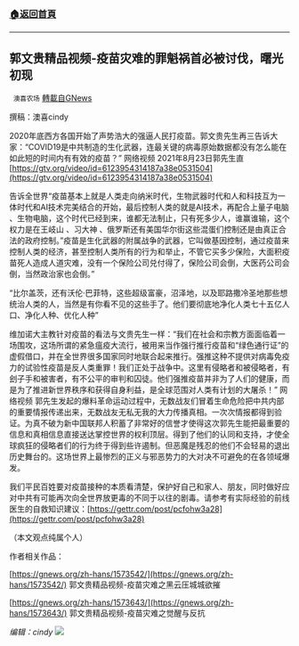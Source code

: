 ###  [:house:返回首頁](https://github.com/ourhimalayas/txt)
---


## 郭文贵精品视频-疫苗灾难的罪魁祸首必被讨伐，曙光初现
` 澳喜农场` [轉載自GNews](https://gnews.org/zh-hans/1573744/)

撰稿：澳喜cindy

2020年底西方各国开始了声势浩大的强逼人民打疫苗。郭文贵先生再三告诉大家：“COVID19是中共制造的生化武器，连最关键的病毒原始数据都没有怎么能在如此短的时间内有有效的疫苗？”
网络视频
2021年8月23日郭先生直 [https://gtv.org/video/id=6123954314187a38e0531504](https://gtv.org/video/id=6123954314187a38e0531504)

告诉全世界“疫苗基本上就是人类走向纳米时代，生物武器时代和人和科技互为一体时代和AI技术完美结合的开始，最后控制人类的就是AI技术，再配合上量子电脑 、生物电脑，这个时代已经到来，谁都无法制止，只有死多少人，谁赢谁输，这个权力是在王岐山 、习大神 、俄罗斯还有美国华尔街这些混蛋们控制还是由真正合法的政府控制。”疫苗是生化武器的附属战争的武器，它叫做基因控制，通过疫苗来控制人类的经济，甚至控制人类所有的行为和举止，不管它买多少保险，大面积疫苗死人造成人道灾难，没有一个保险公司兑付得了，保险公司会倒，大医药公司会倒，当然政治家也会倒。”

“比尔盖茨，还有沃伦·巴菲特，这些超级富豪，沼泽地，以及耶路撒冷圣地那些想统治人类的人，当然是有你看不见的这些手了。他们要彻底地净化人类七十五亿人口、净化人种、优化人种”

维加诺大主教针对疫苗的看法与文贵先生一样：“我们在社会和宗教方面面临着一场围攻，这场所谓的紧急瘟疫大流行，被用来当作强行推行疫苗和“绿色通行证”的虚假借口，并在全世界很多国家同时地联合起来推行。强推这种不提供对病毒免疫力的试验性疫苗是反人类重罪！我们正处于战争中。这里有侵略者和被侵略者，有刽子手和被害者，有不公平的审判和囚徒。他们强推疫苗并非为了人们的健康，而是为了推进新世界秩序和获得自身利益，是全球范围对人类有计划的大屠杀！”
网络视频
郭先生发起的爆料革命运动过程中，无数战友们冒着生命危险把中共内部的重要情报传递出来，无数战友无私无我的大力传播真相。一次次情报都得到验证。为真不破为新中国联邦人积蓄了非常好的信誉才使得这次郭先生能把最重要的信息和真相信息直接送达掌控世界的权利顶层。得到了他们的认同和支持，才使全球疯狂的侵略者们的行为终于得到些许遏制。但恶魔是残忍的他们不会轻易的退出历史舞台的。这场世界上最惨烈的正义与邪恶势力的大对决不可避免的在各领域爆发。

我们平民百姓要对疫苗接种的本质看清楚，保护好自己和家人、朋友，同时做好应对中共有可能再次向全世界放更毒的不同于以往的剧毒。请参考有实际经验的前线医生的自救知识建议：[https://gettr.com/post/pcfohw3a28](https://gettr.com/post/pcfohw3a28)

（本文观点纯属个人）

作者相关作品：

[https://gnews.org/zh-hans/1573542/](https://gnews.org/zh-hans/1573542/) 郭文贵精品视频-疫苗灾难之黑云压城城欲摧

[https://gnews.org/zh-hans/1573643/](https://gnews.org/zh-hans/1573643/) 郭文贵精品视频-疫苗灾难之觉醒与反抗

*编辑：cindy*
![](https://assets.gnews.org/wp-content/uploads/2021/10/澳喜图标2-1.jpg)
